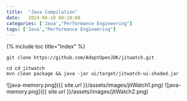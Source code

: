 ```yaml
---
title:  "Java Compilation"
date:   2024-04-10 00:10:00
categories: ['Java',"Performance Engineering"]
tags: ['Java',"Performance Engineering"]
---
```


{% include toc title="Index" %}

```shell
git clone https://github.com/AdoptOpenJDK/jitwatch.git

cd cd jitwatch
mvn clean package && java -jar ui/target/jitwatch-ui-shaded.jar
```


![java-memory.png]({{ site.url }}/assets/images/jitWatch1.png)
![java-memory.png]({{ site.url }}/assets/images/jitWatch2.png)
